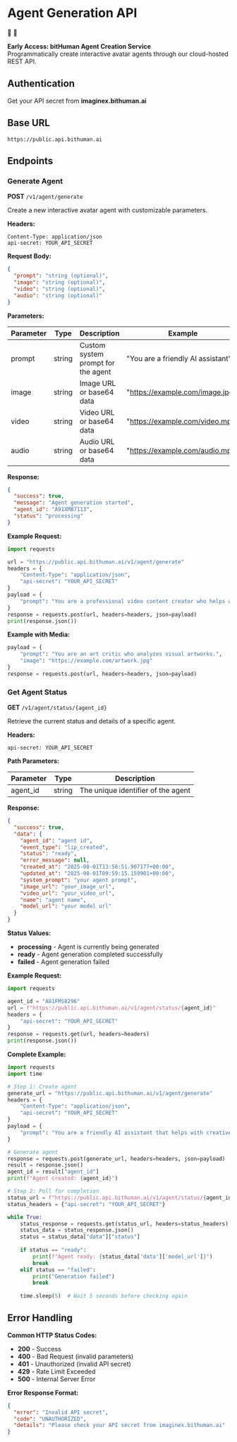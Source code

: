 # Agent Generation API

🔑 🤖

**Early Access: bitHuman Agent Creation Service**  
Programmatically create interactive avatar agents through our cloud-hosted REST API.

## Authentication
Get your API secret from **imaginex.bithuman.ai**

## Base URL
```
https://public.api.bithuman.ai
```

## Endpoints

### Generate Agent
**POST** `/v1/agent/generate`

Create a new interactive avatar agent with customizable parameters.

**Headers:**
```
Content-Type: application/json
api-secret: YOUR_API_SECRET
```

**Request Body:**
```json
{
  "prompt": "string (optional)",
  "image": "string (optional)",
  "video": "string (optional)",
  "audio": "string (optional)"
}
```

**Parameters:**

| Parameter | Type | Description | Example |
|-----------|------|-------------|---------|
| prompt | string | Custom system prompt for the agent | "You are a friendly AI assistant" |
| image | string | Image URL or base64 data | "https://example.com/image.jpg" |
| video | string | Video URL or base64 data | "https://example.com/video.mp4" |
| audio | string | Audio URL or base64 data | "https://example.com/audio.mp3" |

**Response:**
```json
{
  "success": true,
  "message": "Agent generation started",
  "agent_id": "A91XMB7113",
  "status": "processing"
}
```

**Example Request:**
```python
import requests

url = "https://public.api.bithuman.ai/v1/agent/generate"
headers = {
    "Content-Type": "application/json",
    "api-secret": "YOUR_API_SECRET"
}
payload = {
    "prompt": "You are a professional video content creator who helps with social media content."
}
response = requests.post(url, headers=headers, json=payload)
print(response.json())
```

**Example with Media:**
```python
payload = {
    "prompt": "You are an art critic who analyzes visual artworks.",
    "image": "https://example.com/artwork.jpg"
}
response = requests.post(url, headers=headers, json=payload)
```

### Get Agent Status
**GET** `/v1/agent/status/{agent_id}`

Retrieve the current status and details of a specific agent.

**Headers:**
```
api-secret: YOUR_API_SECRET
```

**Path Parameters:**

| Parameter | Type | Description |
|-----------|------|-------------|
| agent_id | string | The unique identifier of the agent |

**Response:**
```json
{
  "success": true,
  "data": {
    "agent_id": "agent id",
    "event_type": "lip_created",
    "status": "ready",
    "error_message": null,
    "created_at": "2025-08-01T13:58:51.907177+00:00",
    "updated_at": "2025-08-01T09:59:15.159901+00:00",
    "system_prompt": "your agent prompt",
    "image_url": "your_image_url",
    "video_url": "your_video_url",
    "name": "agent name",
    "model_url": "your model url"
  }
}
```

**Status Values:**
- **processing** - Agent is currently being generated
- **ready** - Agent generation completed successfully
- **failed** - Agent generation failed

**Example Request:**
```python
import requests

agent_id = "A81FMS8296"
url = f"https://public.api.bithuman.ai/v1/agent/status/{agent_id}"
headers = {
    "api-secret": "YOUR_API_SECRET"
}
response = requests.get(url, headers=headers)
print(response.json())
```

**Complete Example:**
```python
import requests
import time

# Step 1: Create agent
generate_url = "https://public.api.bithuman.ai/v1/agent/generate"
headers = {
    "Content-Type": "application/json",
    "api-secret": "YOUR_API_SECRET"
}
payload = {
    "prompt": "You are a friendly AI assistant that helps with creative writing."
}

# Generate agent
response = requests.post(generate_url, headers=headers, json=payload)
result = response.json()
agent_id = result["agent_id"]
print(f"Agent created: {agent_id}")

# Step 2: Poll for completion
status_url = f"https://public.api.bithuman.ai/v1/agent/status/{agent_id}"
status_headers = {"api-secret": "YOUR_API_SECRET"}

while True:
    status_response = requests.get(status_url, headers=status_headers)
    status_data = status_response.json()
    status = status_data["data"]["status"]
    
    if status == "ready":
        print(f"Agent ready: {status_data['data']['model_url']}")
        break
    elif status == "failed":
        print("Generation failed")
        break
    
    time.sleep(5)  # Wait 5 seconds before checking again
```

## Error Handling

**Common HTTP Status Codes:**
- **200** - Success
- **400** - Bad Request (invalid parameters)
- **401** - Unauthorized (invalid API secret)
- **429** - Rate Limit Exceeded
- **500** - Internal Server Error

**Error Response Format:**
```json
{
  "error": "Invalid API secret",
  "code": "UNAUTHORIZED",
  "details": "Please check your API secret from imaginex.bithuman.ai"
}
```

